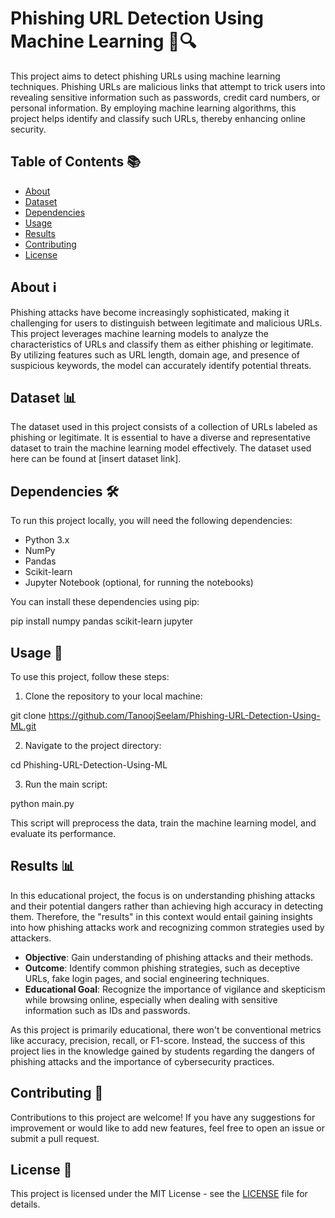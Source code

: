 # Phishing URL Detection Using Machine Learning 🚫🔍

This project aims to detect phishing URLs using machine learning techniques. Phishing URLs are malicious links that attempt to trick users into revealing sensitive information such as passwords, credit card numbers, or personal information. By employing machine learning algorithms, this project helps identify and classify such URLs, thereby enhancing online security.

## Table of Contents 📚

- [About](#about)
- [Dataset](#dataset)
- [Dependencies](#dependencies)
- [Usage](#usage)
- [Results](#results)
- [Contributing](#contributing)
- [License](#license)

## About ℹ️

Phishing attacks have become increasingly sophisticated, making it challenging for users to distinguish between legitimate and malicious URLs. This project leverages machine learning models to analyze the characteristics of URLs and classify them as either phishing or legitimate. By utilizing features such as URL length, domain age, and presence of suspicious keywords, the model can accurately identify potential threats.

## Dataset 📊

The dataset used in this project consists of a collection of URLs labeled as phishing or legitimate. It is essential to have a diverse and representative dataset to train the machine learning model effectively. The dataset used here can be found at [insert dataset link].

## Dependencies 🛠️

To run this project locally, you will need the following dependencies:

- Python 3.x
- NumPy
- Pandas
- Scikit-learn
- Jupyter Notebook (optional, for running the notebooks)

You can install these dependencies using pip:

pip install numpy pandas scikit-learn jupyter


## Usage 🚀

To use this project, follow these steps:

1. Clone the repository to your local machine:

git clone https://github.com/TanoojSeelam/Phishing-URL-Detection-Using-ML.git

2. Navigate to the project directory:

cd Phishing-URL-Detection-Using-ML

3. Run the main script:

python main.py

This script will preprocess the data, train the machine learning model, and evaluate its performance.

## Results 📊

In this educational project, the focus is on understanding phishing attacks and their potential dangers rather than achieving high accuracy in detecting them. Therefore, the "results" in this context would entail gaining insights into how phishing attacks work and recognizing common strategies used by attackers.

- **Objective**: Gain understanding of phishing attacks and their methods.
- **Outcome**: Identify common phishing strategies, such as deceptive URLs, fake login pages, and social engineering techniques.
- **Educational Goal**: Recognize the importance of vigilance and skepticism while browsing online, especially when dealing with sensitive information such as IDs and passwords.

As this project is primarily educational, there won't be conventional metrics like accuracy, precision, recall, or F1-score. Instead, the success of this project lies in the knowledge gained by students regarding the dangers of phishing attacks and the importance of cybersecurity practices.

## Contributing 🤝

Contributions to this project are welcome! If you have any suggestions for improvement or would like to add new features, feel free to open an issue or submit a pull request.

## License 📝

This project is licensed under the MIT License - see the [LICENSE](LICENSE) file for details.

